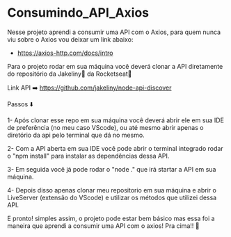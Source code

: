 # Consumindo_API_Axios

Nesse projeto aprendi a consumir uma API com o Axios, para quem nunca viu sobre o Axios vou deixar um link abaixo:

- https://axios-http.com/docs/intro

Para o projeto rodar em sua máquina você deverá clonar a API diretamente do repositório da Jakeliny👩‍ da Rocketseat🚀

Link API ➡️ https://github.com/jakeliny/node-api-discover

<p>Passos ⬇️</p>
<p>1- Após clonar esse repo em sua máquina você deverá abrir ele em sua IDE de preferência (no meu caso VScode), ou até mesmo abrir apenas o diretório da api pelo terminal que dá no mesmo.</p>
<p>2- Com a API aberta em sua IDE você pode abrir o terminal integrado rodar o "npm install" para instalar as dependências dessa API.</p>
<p>3- Em seguida você já pode rodar o "node ." que irá startar a API em sua máquina.</p>
<p>4- Depois disso apenas clonar meu repositorio em sua máquina e abrir o LiveServer (extensão do VScode) e utilizar os métodos que utilizei dessa API.</p>

E pronto! simples assim, o projeto pode estar bem básico mas essa foi a maneira que aprendi a consumir uma API com o axios! Pra cima!! 🤙

